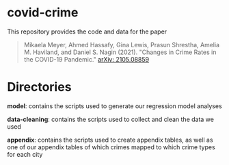 # covid-crime
This repository provides the code and data for the paper

> Mikaela Meyer, Ahmed Hassafy, Gina Lewis, Prasun Shrestha, Amelia M. Haviland, and Daniel S. Nagin (2021). "Changes in Crime Rates in the COVID-19 Pandemic." [arXiv: 2105.08859](https://arxiv.org/pdf/2105.08859.pdf)


# Directories
**model**: contains the scripts used to generate our regression model analyses

**data-cleaning**: contains the scripts used to collect and clean the data we used

**appendix**: contains the scripts used to create appendix tables, as well as one of our appendix tables of which crimes mapped to which crime types for each city

